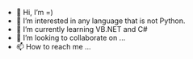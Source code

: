 - 👋 Hi, I’m =)
- 👀 I’m interested in any language that is not Python.
- 🌱 I’m currently learning VB.NET and C#
- 💞️ I’m looking to collaborate on ...
- 📫 How to reach me ...

<!---
Praise-20/Praise-20 is a ✨ special ✨ repository because its `README.md` (this file) appears on your GitHub profile.
You can click the Preview link to take a look at your changes.
--->
